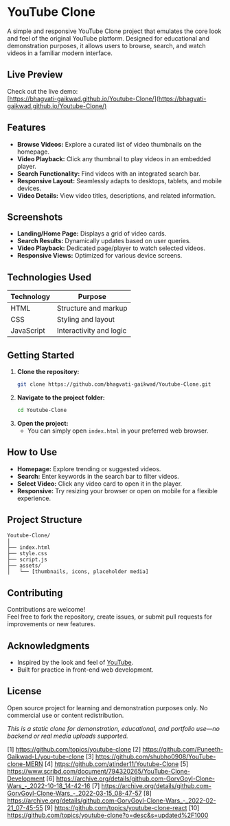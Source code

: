 # YouTube Clone

A simple and responsive YouTube Clone project that emulates the core look and feel of the original YouTube platform. Designed for educational and demonstration purposes, it allows users to browse, search, and watch videos in a familiar modern interface.

## Live Preview

Check out the live demo:  
[https://bhagvati-gaikwad.github.io/Youtube-Clone/](https://bhagvati-gaikwad.github.io/Youtube-Clone/)

## Features

- **Browse Videos:** Explore a curated list of video thumbnails on the homepage.
- **Video Playback:** Click any thumbnail to play videos in an embedded player.
- **Search Functionality:** Find videos with an integrated search bar.
- **Responsive Layout:** Seamlessly adapts to desktops, tablets, and mobile devices.
- **Video Details:** View video titles, descriptions, and related information.

## Screenshots

- **Landing/Home Page:** Displays a grid of video cards.
- **Search Results:** Dynamically updates based on user queries.
- **Video Playback:** Dedicated page/player to watch selected videos.
- **Responsive Views:** Optimized for various device screens.

## Technologies Used

| Technology | Purpose                       |
|------------|------------------------------|
| HTML       | Structure and markup          |
| CSS        | Styling and layout            |
| JavaScript | Interactivity and logic       |

## Getting Started

1. **Clone the repository:**
   ```sh
   git clone https://github.com/bhagvati-gaikwad/Youtube-Clone.git
   ```
2. **Navigate to the project folder:**
   ```sh
   cd Youtube-Clone
   ```
3. **Open the project:**
   - You can simply open `index.html` in your preferred web browser.

## How to Use

- **Homepage:** Explore trending or suggested videos.
- **Search:** Enter keywords in the search bar to filter videos.
- **Select Video:** Click any video card to open it in the player.
- **Responsive:** Try resizing your browser or open on mobile for a flexible experience.

## Project Structure

```
Youtube-Clone/
│
├── index.html
├── style.css
├── script.js
├── assets/
│   └── [thumbnails, icons, placeholder media]
```

## Contributing

Contributions are welcome!  
Feel free to fork the repository, create issues, or submit pull requests for improvements or new features.

## Acknowledgments

- Inspired by the look and feel of [YouTube](https://www.youtube.com/).
- Built for practice in front-end web development.

## License

Open source project for learning and demonstration purposes only. No commercial use or content redistribution.

*This is a static clone for demonstration, educational, and portfolio use—no backend or real media uploads supported.*

[1] https://github.com/topics/youtube-clone
[2] https://github.com/Puneeth-Gaikwad-L/you-tube-clone
[3] https://github.com/shubho0908/YouTube-clone-MERN
[4] https://github.com/atinder11/Youtube-Clone
[5] https://www.scribd.com/document/794320265/YouTube-Clone-Development
[6] https://archive.org/details/github.com-GorvGoyl-Clone-Wars_-_2022-10-18_14-42-16
[7] https://archive.org/details/github.com-GorvGoyl-Clone-Wars_-_2022-03-15_08-47-57
[8] https://archive.org/details/github.com-GorvGoyl-Clone-Wars_-_2022-02-21_07-45-55
[9] https://github.com/topics/youtube-clone-react
[10] https://github.com/topics/youtube-clone?o=desc&s=updated%2F1000
